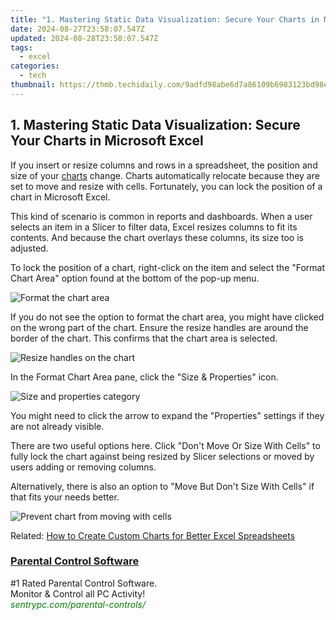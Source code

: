 ```yaml
---
title: "1. Mastering Static Data Visualization: Secure Your Charts in Microsoft Excel"
date: 2024-08-27T23:58:07.547Z
updated: 2024-08-28T23:58:07.547Z
tags:
  - excel
categories:
  - tech
thumbnail: https://thmb.techidaily.com/9adfd98abe6d7a86109b6983123bd98e50d69397f564458217ca6fcd1b71cca2.jpg
---
```


## 1. Mastering Static Data Visualization: Secure Your Charts in Microsoft Excel

If you insert or resize columns and rows in a spreadsheet, the position and size of your [charts](https://desktop-recording.techidaily.com/gaming-revolution-top-5-android-solutions-for-playstation-2-titles-for-2024/) change. Charts automatically relocate because they are set to move and resize with cells. Fortunately, you can lock the position of a chart in Microsoft Excel.

 This kind of scenario is common in reports and dashboards. When a user selects an item in a Slicer to filter data, Excel resizes columns to fit its contents. And because the chart overlays these columns, its size too is adjusted.

 To lock the position of a chart, right-click on the item and select the "Format Chart Area" option found at the bottom of the pop-up menu.

![Format the chart area](https://static1.howtogeekimages.com/wordpress/wp-content/uploads/2020/05/format-chart-area.png) 

 If you do not see the option to format the chart area, you might have clicked on the wrong part of the chart. Ensure the resize handles are around the border of the chart. This confirms that the chart area is selected.

![Resize handles on the chart](https://static1.howtogeekimages.com/wordpress/wp-content/uploads/2020/05/resize-handles.png) 

 In the Format Chart Area pane, click the "Size & Properties" icon.

![Size and properties category](https://static1.howtogeekimages.com/wordpress/wp-content/uploads/2020/05/size-and-properties.png) 

 You might need to click the arrow to expand the "Properties" settings if they are not already visible.

 There are two useful options here. Click "Don't Move Or Size With Cells" to fully lock the chart against being resized by Slicer selections or moved by users adding or removing columns.

 Alternatively, there is also an option to "Move But Don't Size With Cells" if that fits your needs better.

![Prevent chart from moving with cells](https://static1.howtogeekimages.com/wordpress/wp-content/uploads/2020/05/dont-move.png) 

Related: [How to Create Custom Charts for Better Excel Spreadsheets](https://desktop-recording.techidaily.com/gaming-revolution-top-5-android-solutions-for-playstation-2-titles-for-2024/)

<ins class="adsbygoogle"
     style="display:block"
     data-ad-format="autorelaxed"
     data-ad-client="ca-pub-7571918770474297"
     data-ad-slot="1223367746"></ins>



<ins class="adsbygoogle"
     style="display:block"
     data-ad-client="ca-pub-7571918770474297"
     data-ad-slot="8358498916"
     data-ad-format="auto"
     data-full-width-responsive="true"></ins>



<!-- affiliate ads begin -->
<h3 id="200610"><a href="https://sentrypc.7eer.net/c/5597632/200610/3022">Parental Control Software</a></h3>
<span class="text-ad-content">
	#1 Rated Parental Control Software.<br/>
	Monitor & Control all PC Activity!<br/>
		<cite style="color:green">sentrypc.com/parental-controls/</cite>
	</span><img height="0" width="0" src="https://sentrypc.7eer.net/i/5597632/200610/3022" style="position:absolute;visibility:hidden;" border="0" />
<!-- affiliate ads end -->
